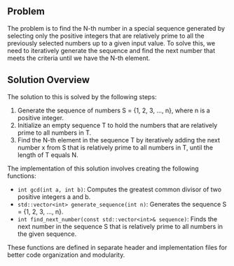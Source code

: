 ## Problem
The problem is to find the N-th number in a special sequence generated by selecting only the positive integers that are relatively prime to all the previously selected numbers up to a given input value. To solve this, we need to iteratively generate the sequence and find the next number that meets the criteria until we have the N-th element.

## Solution Overview

The solution to this is solved by the following steps:

1.  Generate the sequence of numbers S = {1, 2, 3, ..., n}, where n is a positive integer.
2.  Initialize an empty sequence T to hold the numbers that are relatively prime to all numbers in T.
3.  Find the N-th element in the sequence T by iteratively adding the next number x from S that is relatively prime to all numbers in T, until the length of T equals N.

The implementation of this solution involves creating the following functions:

-   `int gcd(int a, int b)`: Computes the greatest common divisor of two positive integers a and b.
-   `std::vector<int> generate_sequence(int n)`: Generates the sequence S = {1, 2, 3, ..., n}.
-   `int find_next_number(const std::vector<int>& sequence)`: Finds the next number in the sequence S that is relatively prime to all numbers in the given sequence.

These functions are defined in separate header and implementation files for better code organization and modularity.
